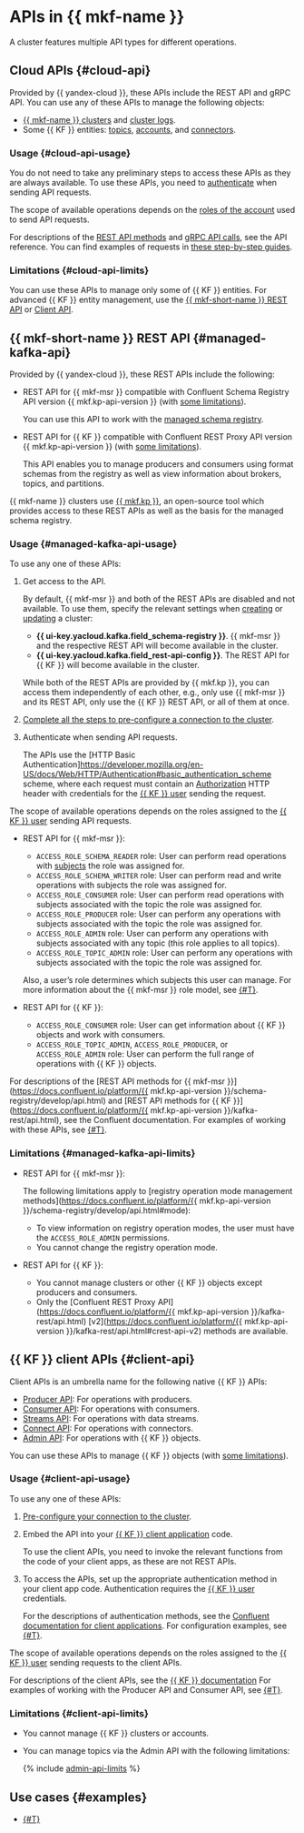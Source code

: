# APIs in {{ mkf-name }}

A cluster features multiple API types for different operations.

## Cloud APIs {#cloud-api}

Provided by {{ yandex-cloud }}, these APIs include the REST API and gRPC API. You can use any of these APIs to manage the following objects:

* [{{ mkf-name }} clusters](../operations/index.md#clusters) and [cluster logs](../operations/cluster-logs.md).
* Some {{ KF }} entities: [topics](../operations/cluster-topics.md), [accounts](../operations/cluster-accounts.md), and [connectors](../operations/cluster-connector.md).

### Usage {#cloud-api-usage}

You do not need to take any preliminary steps to access these APIs as they are always available. To use these APIs, you need to [authenticate](../api-ref/authentication.md) when sending API requests.

The scope of available operations depends on the [roles of the account](../security/index.md) used to send API requests.

For descriptions of the [REST API methods](../api-ref/index.md) and [gRPC API calls](../api-ref/grpc/index.md), see the API reference. You can find examples of requests in [these step-by-step guides](../operations/index.md).

### Limitations {#cloud-api-limits}

You can use these APIs to manage only some of {{ KF }} entities. For advanced {{ KF }} entity management, use the [{{ mkf-short-name }} REST API](#managed-kafka-api) or [Client API](#client-api).

## {{ mkf-short-name }} REST API {#managed-kafka-api}

Provided by {{ yandex-cloud }}, these REST APIs include the following:

* REST API for {{ mkf-msr }} compatible with Confluent Schema Registry API version {{ mkf.kp-api-version }} (with [some limitations](#managed-kafka-api-limits)).

    You can use this API to work with the [managed schema registry](./managed-schema-registry.md).

* REST API for {{ KF }} compatible with Confluent REST Proxy API version {{ mkf.kp-api-version }} (with [some limitations](#managed-kafka-api-limits)).

    This API enables you to manage producers and consumers using format schemas from the registry as well as view information about brokers, topics, and partitions.

{{ mkf-name }} clusters use [{{ mkf.kp }}](https://www.karapace.io/), an open-source tool which provides access to these REST APIs as well as the basis for the managed schema registry.

### Usage {#managed-kafka-api-usage}

To use any one of these APIs:

1. Get access to the API.

    By default, {{ mkf-msr }} and both of the REST APIs are disabled and not available. To use them, specify the relevant settings when [creating](../operations/cluster-create.md) or [updating](../operations/cluster-update.md) a cluster:

    * **{{ ui-key.yacloud.kafka.field_schema-registry }}**. {{ mkf-msr }} and the respective REST API will become available in the cluster.
    * **{{ ui-key.yacloud.kafka.field_rest-api-config }}**. The REST API for {{ KF }} will become available in the cluster.

    While both of the REST APIs are provided by {{ mkf.kp }}, you can access them independently of each other, e.g., only use {{ mkf-msr }} and its REST API, only use the {{ KF }} REST API, or all of them at once.

1. [Complete all the steps to pre-configure a connection to the cluster](../operations/connect/index.md).

1. Authenticate when sending API requests.

    The APIs use the [HTTP Basic Authentication]https://developer.mozilla.org/en-US/docs/Web/HTTP/Authentication#basic_authentication_scheme scheme, where each request must contain an [Authorization](https://developer.mozilla.org/en-US/docs/Web/HTTP/Headers/Authorization) HTTP header with credentials for the [{{ KF }} user](../operations/cluster-accounts.md) sending the request.

The scope of available operations depends on the roles assigned to the [{{ KF }} user](../operations/cluster-accounts.md) sending API requests.

* REST API for {{ mkf-msr }}:

    * `ACCESS_ROLE_SCHEMA_READER` role: User can perform read operations with [subjects](managed-schema-registry.md#subjects) the role was assigned for.
    * `ACCESS_ROLE_SCHEMA_WRITER` role: User can perform read and write operations with subjects the role was assigned for.
    * `ACCESS_ROLE_CONSUMER` role: User can perform read operations with subjects associated with the topic the role was assigned for.
    * `ACCESS_ROLE_PRODUCER` role: User can perform any operations with subjects associated with the topic the role was assigned for.
    * `ACCESS_ROLE_ADMIN` role: User can perform any operations with subjects associated with any topic (this role applies to all topics).
    * `ACCESS_ROLE_TOPIC_ADMIN` role: User can perform any operations with subjects associated with the topic the role was assigned for.

    Also, a user’s role determines which subjects this user can manage. For more information about the {{ mkf-msr }} role model, see [{#T}](./managed-schema-registry.md).

* REST API for {{ KF }}:

    * `ACCESS_ROLE_CONSUMER` role: User can get information about {{ KF }} objects and work with consumers.
    * `ACCESS_ROLE_TOPIC_ADMIN`, `ACCESS_ROLE_PRODUCER`, or `ACCESS_ROLE_ADMIN` role: User can perform the full range of operations with {{ KF }} objects.

For descriptions of the [REST API methods for {{ mkf-msr }}](https://docs.confluent.io/platform/{{ mkf.kp-api-version }}/schema-registry/develop/api.html) and [REST API methods for {{ KF }}](https://docs.confluent.io/platform/{{ mkf.kp-api-version }}/kafka-rest/api.html), see the Confluent documentation. For examples of working with these APIs, see [{#T}](../tutorials/managed-schema-registry-rest.md).

### Limitations {#managed-kafka-api-limits}

* REST API for {{ mkf-msr }}:

    The following limitations apply to [registry operation mode management methods](https://docs.confluent.io/platform/{{ mkf.kp-api-version }}/schema-registry/develop/api.html#mode):

    * To view information on registry operation modes, the user must have the `ACCESS_ROLE_ADMIN` permissions.
    * You cannot change the registry operation mode.

* REST API for {{ KF }}:

    * You cannot manage clusters or other {{ KF }} objects except producers and consumers.
    * Only the [Confluent REST Proxy API](https://docs.confluent.io/platform/{{ mkf.kp-api-version }}/kafka-rest/api.html) [v2](https://docs.confluent.io/platform/{{ mkf.kp-api-version }}/kafka-rest/api.html#crest-api-v2) methods are available.

## {{ KF }} client APIs {#client-api}

Client APIs is an umbrella name for the following native {{ KF }} APIs:

* [Producer API](https://kafka.apache.org/documentation/#producerapi): For operations with producers.
* [Consumer API](https://kafka.apache.org/documentation/#consumerapi): For operations with consumers.
* [Streams API](https://kafka.apache.org/documentation/#streamsapi): For operations with data streams.
* [Connect API](https://kafka.apache.org/documentation/#connectapi): For operations with connectors.
* [Admin API](https://kafka.apache.org/documentation/#adminapi): For operations with {{ KF }} objects.

You can use these APIs to manage {{ KF }} objects (with [some limitations](#client-api-limits)).

### Usage {#client-api-usage}

To use any one of these APIs:

1. [Pre-configure your connection to the cluster](../operations/connect/index.md).

1. Embed the API into your [{{ KF }} client application](../operations/connect/code-examples.md) code.

    To use the client APIs, you need to invoke the relevant functions from the code of your client apps, as these are not REST APIs.

1. To access the APIs, set up the appropriate authentication method in your client app code. Authentication requires the [{{ KF }} user](../operations/cluster-accounts.md) credentials.

    For the descriptions of authentication methods, see the [Confluent documentation for client applications](https://docs.confluent.io/kafka-client/overview.html). For configuration examples, see [{#T}](../operations/connect/code-examples.md).

The scope of available operations depends on the roles assigned to the [{{ KF }} user](../operations/cluster-accounts.md) sending requests to the client APIs.

For descriptions of the client APIs, see the [{{ KF }} documentation](https://kafka.apache.org/documentation/#api) For examples of working with the Producer API and Consumer API, see [{#T}](../tutorials/managed-schema-registry.md).

### Limitations {#client-api-limits}

* You cannot manage {{ KF }} clusters or accounts.
* You can manage topics via the Admin API with the following limitations:

    {% include [admin-api-limits](../../_includes/mdb/mkf/admin-api-limits.md) %}


## Use cases {#examples}

* [{#T}](../tutorials/managed-schema-registry-rest.md)